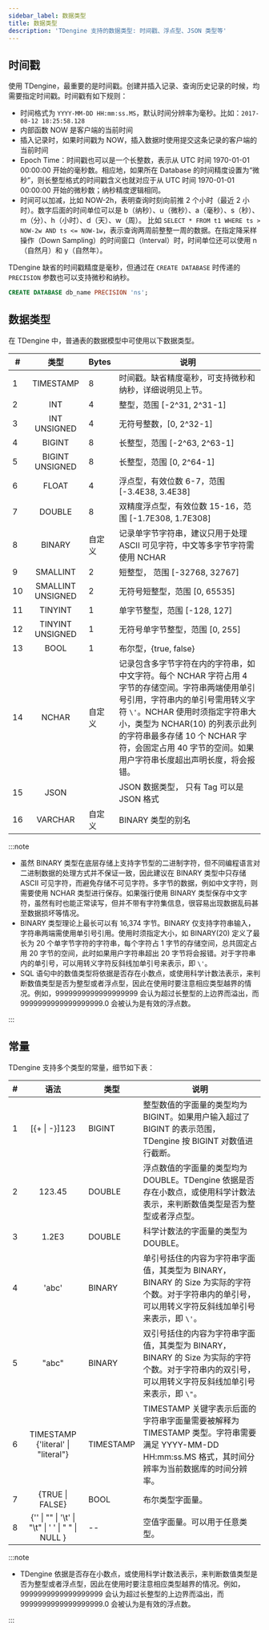 ```yaml
---
sidebar_label: 数据类型
title: 数据类型
description: 'TDengine 支持的数据类型: 时间戳、浮点型、JSON 类型等'
---
```


## 时间戳

使用 TDengine，最重要的是时间戳。创建并插入记录、查询历史记录的时候，均需要指定时间戳。时间戳有如下规则：

- 时间格式为 `YYYY-MM-DD HH:mm:ss.MS`，默认时间分辨率为毫秒。比如：`2017-08-12 18:25:58.128`
- 内部函数 NOW 是客户端的当前时间
- 插入记录时，如果时间戳为 NOW，插入数据时使用提交这条记录的客户端的当前时间
- Epoch Time：时间戳也可以是一个长整数，表示从 UTC 时间 1970-01-01 00:00:00 开始的毫秒数。相应地，如果所在 Database 的时间精度设置为“微秒”，则长整型格式的时间戳含义也就对应于从 UTC 时间 1970-01-01 00:00:00 开始的微秒数；纳秒精度逻辑相同。
- 时间可以加减，比如 NOW-2h，表明查询时刻向前推 2 个小时（最近 2 小时）。数字后面的时间单位可以是 b（纳秒）、u（微秒）、a（毫秒）、s（秒）、m（分）、h（小时）、d（天）、w（周）。 比如 `SELECT * FROM t1 WHERE ts > NOW-2w AND ts <= NOW-1w`，表示查询两周前整整一周的数据。在指定降采样操作（Down Sampling）的时间窗口（Interval）时，时间单位还可以使用 n（自然月）和 y（自然年）。

TDengine 缺省的时间戳精度是毫秒，但通过在 `CREATE DATABASE` 时传递的 `PRECISION` 参数也可以支持微秒和纳秒。

```sql
CREATE DATABASE db_name PRECISION 'ns';
```

## 数据类型

在 TDengine 中，普通表的数据模型中可使用以下数据类型。

| #   |     **类型**      | **Bytes** | **说明**                                                                                                                                                                                                                                                                                                          |
| --- | :---------------: | --------- | ----------------------------------------------------------------------------------------------------------------------------------------------------------------------------------------------------------------------------------------------------------------------------------------------------------------- |
| 1   |     TIMESTAMP     | 8         | 时间戳。缺省精度毫秒，可支持微秒和纳秒，详细说明见上节。                                                                                                                                                                                                                                                          |
| 2   |        INT        | 4         | 整型，范围 [-2^31, 2^31-1]                                                                                                                                                                                                                                                                                        |
| 3   |   INT UNSIGNED    | 4         | 无符号整数，[0, 2^32-1]                                                                                                                                                                                                                                                                                           |
| 4   |      BIGINT       | 8         | 长整型，范围 [-2^63, 2^63-1]                                                                                                                                                                                                                                                                                      |
| 5   |  BIGINT UNSIGNED  | 8         | 长整型，范围 [0, 2^64-1]                                                                                                                                                                                                                                                                                          |
| 6   |       FLOAT       | 4         | 浮点型，有效位数 6-7，范围 [-3.4E38, 3.4E38]                                                                                                                                                                                                                                                                      |
| 7   |      DOUBLE       | 8         | 双精度浮点型，有效位数 15-16，范围 [-1.7E308, 1.7E308]                                                                                                                                                                                                                                                            |
| 8   |      BINARY       | 自定义    | 记录单字节字符串，建议只用于处理 ASCII 可见字符，中文等多字节字符需使用 NCHAR                                                                                                                                                                                                                                     |
| 9   |     SMALLINT      | 2         | 短整型， 范围 [-32768, 32767]                                                                                                                                                                                                                                                                                     |
| 10  | SMALLINT UNSIGNED | 2         | 无符号短整型，范围 [0, 65535]                                                                                                                                                                                                                                                                                     |
| 11  |      TINYINT      | 1         | 单字节整型，范围 [-128, 127]                                                                                                                                                                                                                                                                                      |
| 12  | TINYINT UNSIGNED  | 1         | 无符号单字节整型，范围 [0, 255]                                                                                                                                                                                                                                                                                   |
| 13  |       BOOL        | 1         | 布尔型，{true, false}                                                                                                                                                                                                                                                                                             |
| 14  |       NCHAR       | 自定义    | 记录包含多字节字符在内的字符串，如中文字符。每个 NCHAR 字符占用 4 字节的存储空间。字符串两端使用单引号引用，字符串内的单引号需用转义字符 `\'`。NCHAR 使用时须指定字符串大小，类型为 NCHAR(10) 的列表示此列的字符串最多存储 10 个 NCHAR 字符，会固定占用 40 字节的空间。如果用户字符串长度超出声明长度，将会报错。 |
| 15  |       JSON        |           | JSON 数据类型， 只有 Tag 可以是 JSON 格式                                                                                                                                                                                                                                                                         |
| 16  |      VARCHAR      | 自定义    | BINARY 类型的别名                                                                                                                                                                                                                                                                                                 |

:::note

- 虽然 BINARY 类型在底层存储上支持字节型的二进制字符，但不同编程语言对二进制数据的处理方式并不保证一致，因此建议在 BINARY 类型中只存储 ASCII 可见字符，而避免存储不可见字符。多字节的数据，例如中文字符，则需要使用 NCHAR 类型进行保存。如果强行使用 BINARY 类型保存中文字符，虽然有时也能正常读写，但并不带有字符集信息，很容易出现数据乱码甚至数据损坏等情况。
- BINARY 类型理论上最长可以有 16,374 字节。BINARY 仅支持字符串输入，字符串两端需使用单引号引用。使用时须指定大小，如 BINARY(20) 定义了最长为 20 个单字节字符的字符串，每个字符占 1 字节的存储空间，总共固定占用 20 字节的空间，此时如果用户字符串超出 20 字节将会报错。对于字符串内的单引号，可以用转义字符反斜线加单引号来表示，即 `\'`。
- SQL 语句中的数值类型将依据是否存在小数点，或使用科学计数法表示，来判断数值类型是否为整型或者浮点型，因此在使用时要注意相应类型越界的情况。例如，9999999999999999999 会认为超过长整型的上边界而溢出，而 9999999999999999999.0 会被认为是有效的浮点数。

:::

## 常量

TDengine 支持多个类型的常量，细节如下表：

| #   |                     **语法**                      | **类型**  | **说明**                                                                                                                                              |
| --- | :-----------------------------------------------: | --------- | ----------------------------------------------------------------------------------------------------------------------------------------------------- |
| 1   |                   [{+ \| -}]123                   | BIGINT    | 整型数值的字面量的类型均为 BIGINT。如果用户输入超过了 BIGINT 的表示范围，TDengine 按 BIGINT 对数值进行截断。                                          |
| 2   |                      123.45                       | DOUBLE    | 浮点数值的字面量的类型均为 DOUBLE。TDengine 依据是否存在小数点，或使用科学计数法表示，来判断数值类型是否为整型或者浮点型。                            |
| 3   |                       1.2E3                       | DOUBLE    | 科学计数法的字面量的类型为 DOUBLE。                                                                                                                   |
| 4   |                       'abc'                       | BINARY    | 单引号括住的内容为字符串字面值，其类型为 BINARY，BINARY 的 Size 为实际的字符个数。对于字符串内的单引号，可以用转义字符反斜线加单引号来表示，即 `\'`。 |
| 5   |                       "abc"                       | BINARY    | 双引号括住的内容为字符串字面值，其类型为 BINARY，BINARY 的 Size 为实际的字符个数。对于字符串内的双引号，可以用转义字符反斜线加单引号来表示，即 `\"`。 |
| 6   |        TIMESTAMP {'literal' \| "literal"}         | TIMESTAMP | TIMESTAMP 关键字表示后面的字符串字面量需要被解释为 TIMESTAMP 类型。字符串需要满足 YYYY-MM-DD HH:mm:ss.MS 格式，其时间分辨率为当前数据库的时间分辨率。 |
| 7   |                  {TRUE \| FALSE}                  | BOOL      | 布尔类型字面量。                                                                                                                                      |
| 8   | {'' \| "" \| '\t' \| "\t" \| ' ' \| " " \| NULL } | --        | 空值字面量。可以用于任意类型。                                                                                                                        |

:::note

- TDengine 依据是否存在小数点，或使用科学计数法表示，来判断数值类型是否为整型或者浮点型，因此在使用时要注意相应类型越界的情况。例如，9999999999999999999 会认为超过长整型的上边界而溢出，而 9999999999999999999.0 会被认为是有效的浮点数。

:::

